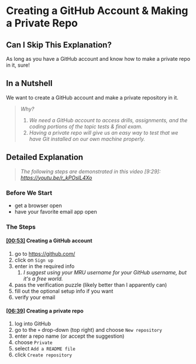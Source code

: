 # Creating a GitHub Account & Making a Private Repo

## Can I Skip This Explanation?

As long as you have a GitHub account and know how to make a private repo in it, sure!

## In a Nutshell

We want to create a GitHub account and make a private repository in it.

> _Why?_  
> 1. _We need a GitHub account to access drills, assignments, and the coding portions of the topic tests & final exam._ 
> 2. _Having a private repo will give us an easy way to test that we have Git installed on our own machine properly._

## Detailed Explanation

> _The following steps are demonstrated in this video [9:29]: https://youtu.be/r_kPOslL4Xo_

### Before We Start

- get a browser open
- have your favorite email app open

### The Steps

#### [[00:53]](https://youtu.be/r_kPOslL4Xo?t=52) Creating a GitHub account

1. go to https://github.com/
2. click on `Sign up`
3. enter in the required info
   1. _I suggest using your MRU username for your GitHub username, but it's a free world._
4. pass the verification puzzle (likely better than I apparently can)
5. fill out the optional setup info if you want
6. verify your email

#### [[06:39]](https://youtu.be/r_kPOslL4Xo?t=399) Creating a private repo

1. log into GitHub
2. go to the `+` drop-down (top right) and choose `New repository`
3. enter a repo name (or accept the suggestion)
4. choose `Private`
5. select `Add a README file`
6. click `Create repository`